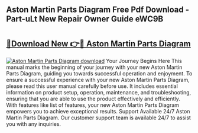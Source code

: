 ## Aston Martin Parts Diagram Free Pdf Download - Part-uLt New Repair Owner Guide eWC9B

# <h2><a href="http://dfpnso.blite.top/?on=Aston+Martin+Parts+Diagram">🔗Download New 👉🔴 Aston Martin Parts Diagram</a></h2>

[![Aston Martin Parts Diagram download](https://i.imgur.com/lujVjoI.png)](http://dfpnso.blite.top/?on=Aston+Martin+Parts+Diagram)
Your Journey Begins Here This manual marks the beginning of your journey with your new Aston Martin Parts Diagram, guiding you towards successful operation and enjoyment. To ensure a successful experience with your new Aston Martin Parts Diagram, please read this user manual carefully before use. It includes essential information on product setup, operation, maintenance, and troubleshooting, ensuring that you are able to use the product effectively and efficiently. With features like list of features, your new Aston Martin Parts Diagram empowers you to achieve exceptional results. Support Available 24/7 Aston Martin Parts Diagram. Our customer support team is available 24/7 to assist you with any inquiries.
